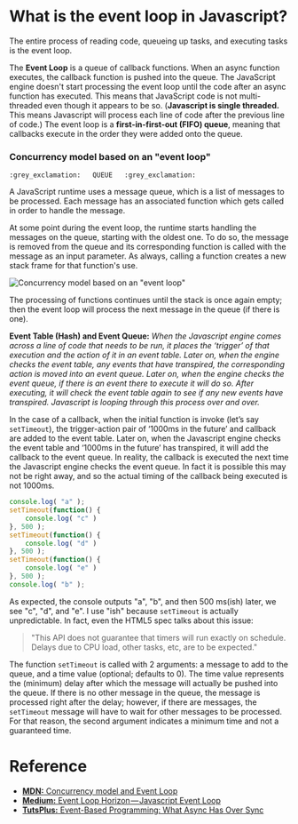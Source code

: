 # What is the event loop in Javascript?

The entire process of reading code, queueing up tasks, and executing tasks is the event loop.

The __Event Loop__ is a queue of callback functions. When an async function executes, the callback function is pushed into the queue. 
The JavaScript engine doesn't start processing the event loop until the code after an async function has executed. 
This means that JavaScript code is not multi-threaded even though it appears to be so. 
(__Javascript is single threaded.__ This means Javascript will process each line of code after the previous line of code.)
The event loop is a __first-in-first-out (FIFO) queue__, meaning that callbacks execute in the order they were added onto the queue.

### Concurrency model based on an "event loop"

``:grey_exclamation:   QUEUE   :grey_exclamation:``

A JavaScript runtime uses a message queue, which is a list of messages to be processed. 
Each message has an associated function which gets called in order to handle the message.

At some point during the event loop, the runtime starts handling the messages on the queue, starting with the oldest one. 
To do so, the message is removed from the queue and its corresponding function is called with the message as an input parameter. 
As always, calling a function creates a new stack frame for that function's use.

![Concurrency model based on an "event loop"](https://developer.mozilla.org/files/4617/default.svg)

The processing of functions continues until the stack is once again empty; then the event loop will process the next message in the queue (if there is one).

__Event Table (Hash) and Event Queue:__ _When the Javascript engine comes across a line of code that needs to be run, it places the ‘trigger’ of that execution and the action of it in an event table. Later on, when the engine checks the event table, any events that have transpired, the corresponding action is moved into an event queue. 
Later on, when the engine checks the event queue, if there is an event there to execute it will do so. After executing, it will check the event table again to see if any new events have transpired. Javascript is looping through this process over and over._

In the case of a callback, when the initial function is invoke (let’s say ``setTimeout``), the trigger-action pair of ‘1000ms in the future’ and callback are added to the event table. Later on, when the Javascript engine checks the event table and ‘1000ms in the future’ has transpired, it will add the callback to the event queue.
In reality, the callback is executed the next time the Javascript engine checks the event queue. In fact it is possible this may not be right away, and so the actual timing of the callback being executed is not 1000ms.

```javascript
console.log( "a" );
setTimeout(function() {
    console.log( "c" )
}, 500 );
setTimeout(function() {
    console.log( "d" )
}, 500 );
setTimeout(function() {
    console.log( "e" )
}, 500 );
console.log( "b" );
```

As expected, the console outputs "a", "b", and then 500 ms(ish) later, we see "c", "d", and "e". I use "ish" because ``setTimeout`` is actually unpredictable. In fact, even the HTML5 spec talks about this issue:

> "This API does not guarantee that timers will run exactly on schedule. Delays due to CPU load, other tasks, etc, are to be expected."

The function ``setTimeout`` is called with 2 arguments: a message to add to the queue, and a time value (optional; defaults to 0). The time value represents the (minimum) delay after which the message will actually be pushed into the queue. If there is no other message in the queue, the message is processed right after the delay; however, if there are messages, the ``setTimeout`` message will have to wait for other messages to be processed. For that reason, the second argument indicates a minimum time and not a guaranteed time.

# Reference
* [__MDN:__ Concurrency model and Event Loop](https://developer.mozilla.org/en-US/docs/Web/JavaScript/EventLoop)
* [__Medium:__ Event Loop Horizon — Javascript Event Loop](https://abc.danch.me/event-loop-horizon-javascript-event-loop-637c1932985)
* [__TutsPlus:__ Event-Based Programming: What Async Has Over Sync](https://code.tutsplus.com/tutorials/event-based-programming-what-async-has-over-sync--net-30027)
